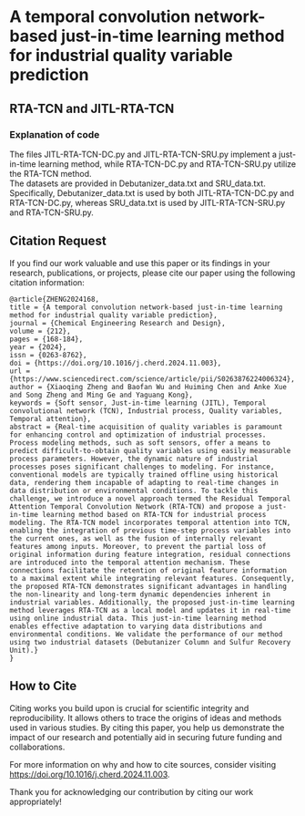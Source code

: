# A temporal convolution network-based just-in-time learning method for industrial quality variable prediction  

## RTA-TCN and JITL-RTA-TCN

### Explanation of code
The files JITL-RTA-TCN-DC.py and JITL-RTA-TCN-SRU.py implement a just-in-time learning method, while RTA-TCN-DC.py and RTA-TCN-SRU.py utilize the RTA-TCN method.  
The datasets are provided in Debutanizer_data.txt and SRU_data.txt. Specifically, Debutanizer_data.txt is used by both JITL-RTA-TCN-DC.py and RTA-TCN-DC.py, whereas SRU_data.txt is used by JITL-RTA-TCN-SRU.py and RTA-TCN-SRU.py.  



## Citation Request
If you find our work valuable and use this paper or its findings in your research, publications, or projects, please cite our paper using the following citation information:

    @article{ZHENG2024168,  
    title = {A temporal convolution network-based just-in-time learning method for industrial quality variable prediction},  
    journal = {Chemical Engineering Research and Design},  
    volume = {212},  
    pages = {168-184},  
    year = {2024},  
    issn = {0263-8762},  
    doi = {https://doi.org/10.1016/j.cherd.2024.11.003},  
    url = {https://www.sciencedirect.com/science/article/pii/S0263876224006324},  
    author = {Xiaoqing Zheng and Baofan Wu and Huiming Chen and Anke Xue and Song Zheng and Ming Ge and Yaguang Kong},  
    keywords = {Soft sensor, Just-in-time learning (JITL), Temporal convolutional network (TCN), Industrial process, Quality variables, Temporal attention},  
    abstract = {Real-time acquisition of quality variables is paramount for enhancing control and optimization of industrial processes. Process modeling methods, such as soft sensors, offer a means to predict difficult-to-obtain quality variables using easily measurable process parameters. However, the dynamic nature of industrial processes poses significant challenges to modeling. For instance, conventional models are typically trained offline using historical data, rendering them incapable of adapting to real-time changes in data distribution or environmental conditions. To tackle this challenge, we introduce a novel approach termed the Residual Temporal Attention Temporal Convolution Network (RTA-TCN) and propose a just-in-time learning method based on RTA-TCN for industrial process modeling. The RTA-TCN model incorporates temporal attention into TCN, enabling the integration of previous time-step process variables into the current ones, as well as the fusion of internally relevant features among inputs. Moreover, to prevent the partial loss of original information during feature integration, residual connections are introduced into the temporal attention mechanism. These connections facilitate the retention of original feature information to a maximal extent while integrating relevant features. Consequently, the proposed RTA-TCN demonstrates significant advantages in handling the non-linearity and long-term dynamic dependencies inherent in industrial variables. Additionally, the proposed just-in-time learning method leverages RTA-TCN as a local model and updates it in real-time using online industrial data. This just-in-time learning method enables effective adaptation to varying data distributions and environmental conditions. We validate the performance of our method using two industrial datasets (Debutanizer Column and Sulfur Recovery Unit).}
    }




## How to Cite
Citing works you build upon is crucial for scientific integrity and reproducibility. It allows others to trace the origins of ideas and methods used in various studies. By citing this paper, you help us demonstrate the impact of our research and potentially aid in securing future funding and collaborations.

For more information on why and how to cite sources, consider visiting https://doi.org/10.1016/j.cherd.2024.11.003.

Thank you for acknowledging our contribution by citing our work appropriately!





